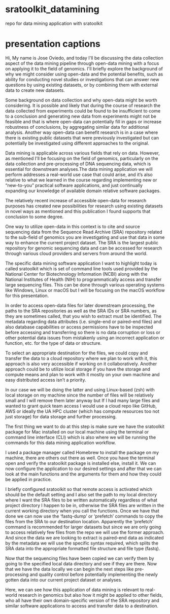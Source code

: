 # sratoolkit_datamining
repo for data mining application with sratoolkit


# presentation captions
Hi,
My name is Jose Oviedo, and today I'll be discussing the data collection aspect of the data mining pipeline through open-data mining with a focus on applying it to the field of genomics. I'll briefly explore the background of why we might consider using open-data and the potential benefits, such as ability for conducting novel studies or investigations that can answer new questions by using existing datasets, or by combining them with external data to create new datasets.

Some background on data collection and why open-data might be worth considering. It is possible and likely that during the course of research the data collected from experiments could be found to be insufficient to come to a conclusion and generating new data from experiments might not be feasible and that is where open-data can potentially fill in gaps or increase robustness of conclusions, by aggregating similar data for additional analysis. Another way open-data can benefit research is in a case where there is existing public datasets that were previously investigated but can potentially be investigated using different approaches to the original.

Data mining is applicable across various fields that rely on data. However, as mentioned I'll be focusing on the field of genomics, particularly on the data collection and pre-processing of DNA sequencing data, which is essential for downstream analyses.The data mining application we will perform addresses a real-world use case that could arise, and it’s also relative to what we learned in the course regarding implementing new or “new-to-you” practical software applications, and just continually expanding our knowledge of available domain relative software packages.

The relatively recent increase of accessible open-data for research purposes has created new possibilities for research using existing datasets in novel ways as mentioned and this publication I found supports that conclusion to some degree. 

One way to utilize open-data in this context is to cite and source sequencing data from the Sequence Read Archive (SRA) repository related to the sub-field of genomics you are investigating and use that data in some way to enhance the current project dataset.
The SRA is the largest public repository for genomic sequencing data and can be accessed for research through various cloud providers and servers from around the world.

The specific data mining software application I want to highlight today is called sratoolkit which is set of command line tools used provided by the National Center for Biotechnology Information (NCBI) along with the National Institutes of Health (NIH) to programmatically access and transfer large sequencing files. This can be done through various operating systems like Windows,  Linux or macOS but I will be focusing on the macOS workflow for this presentation.

In order to access open-data files for later downstream processing, the paths to the SRA repositories as well as the SRA IDs or SRA numbers, as they are sometimes called, that you wish to extract must be identified. The metadata regarding data attributes (i.e. single-end or paired-end files) and also database capabilities or access permissions have to be inspected before accessing and transferring so there is no data corruption or loss or other potential data issues from mistakenly using an incorrect application or function, etc. for the type of data or structure.

To select an appropriate destination for the files, we could copy and transfer the data to a cloud repository where we plan to work with it, this approach is also very accessible if working on it collaboratively. Another approach could be to utilize local storage if you have the storage and compute means and plan to work with it mostly on your own machine and easy distributed access isn’t a priority.


In our case we will be doing the latter and using Linux-based (zsh) with local storage on my machine since the number of files will be relatively small and I will remove them later anyway but If I had many large files and wanted to grant quick team access I would use a cloud repo like GitHub, AWS or ideally the UA HPC cluster (which has compute resources too not just storage) for data storage and further processing.

The first thing we want to do at this step is make sure we have the sratoolkit package for Mac installed on our local machine using the terminal or command line interface (CLI) which is also where we will be running the commands for this data mining application workflow. 

I used a package manager called Homebrew to install the package on my machine, there are others out there as well. Once you have the terminal open and verify the sratoolkit package is installed else, install it. We can now configure the application to our desired settings and after that we can look at the main functions and the arguments for them and how they could be applied in practice.

I briefly configured sratoolkit so that remote access is activated which should be the default setting and I also set the path to my local directory where I want the SRA files to be written automatically regardless of what project directory I happen to be in, otherwise the SRA files are written in the current working directory when you call the functions. Once we have that done we can now use the ‘fastq-dump’ or ‘prefetch’ commands to copy the files from the SRA to our destination location. Apparently the ‘prefetch’ command is recommended for larger datasets but since we are only going to access relatively few files from the repo we will use the former approach. And since the data we are looking to extract is paired-end data as indicated by the metadata we will use the specific syntax required, which splits the SRA data into the appropriate formatted file structure and file type (fastq).

Now that the sequencing files have been copied we can verify them by going to the specified local data directory and see if they are there. Now that we have the data locally we can begin the next steps like pre-processing and quality control before potentially implementing the newly gotten data into our current project dataset or analyses. 

Here, we can see how this application of data mining is relevant to real-world research in genomics but also how it might be applied to other fields, who all have their own domain-specific version of the SRA repository and similar software applications to access and transfer data to a destination.

